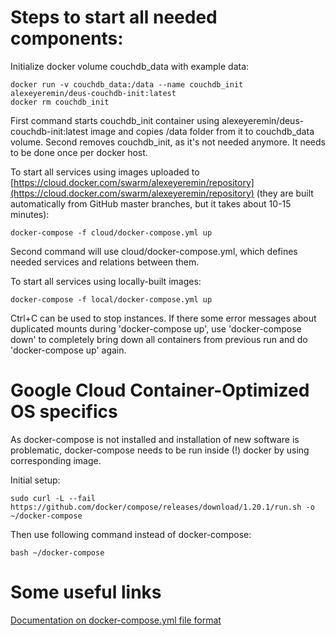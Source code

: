 # Steps to start all needed components:

Initialize docker volume couchdb_data with example data:

    docker run -v couchdb_data:/data --name couchdb_init alexeyeremin/deus-couchdb-init:latest
    docker rm couchdb_init

First command starts couchdb_init container using alexeyeremin/deus-couchdb-init:latest image and copies /data folder from it to couchdb_data volume.
Second removes couchdb_init, as it's not needed anymore.
It needs to be done once per docker host.

To start all services using images uploaded to [https://cloud.docker.com/swarm/alexeyeremin/repository](https://cloud.docker.com/swarm/alexeyeremin/repository) (they are built automatically from GitHub master branches, but it takes about 10-15 minutes):

    docker-compose -f cloud/docker-compose.yml up

Second command will use cloud/docker-compose.yml, which defines needed services and relations between them.

To start all services using locally-built images:

    docker-compose -f local/docker-compose.yml up

Ctrl+C can be used to stop instances. If there some error messages about duplicated mounts during 'docker-compose up', use 'docker-compose down' to completely bring down all containers from previous run and do 'docker-compose up' again.

# Google Cloud Container-Optimized OS specifics
As docker-compose is not installed and installation of new software is problematic, docker-compose needs to be run inside (!) docker by using corresponding image.

Initial setup:

    sudo curl -L --fail https://github.com/docker/compose/releases/download/1.20.1/run.sh -o ~/docker-compose

Then use following command instead of docker-compose:

    bash ~/docker-compose

# Some useful links

[Documentation on docker-compose.yml file format](https://docs.docker.com/compose/compose-file)


